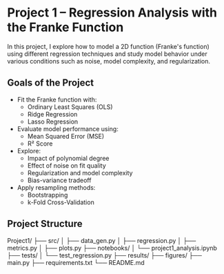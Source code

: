 # Project 1 – Regression Analysis with the Franke Function


In this project, I explore how to model a 2D function (Franke's function) using different regression techniques and study model behavior under various conditions such as noise, model complexity, and regularization.


## Goals of the Project

- Fit the Franke function with:
  - Ordinary Least Squares (OLS)
  - Ridge Regression
  - Lasso Regression
- Evaluate model performance using:
  - Mean Squared Error (MSE)
  - R² Score
- Explore:
  - Impact of polynomial degree
  - Effect of noise on fit quality
  - Regularization and model complexity
  - Bias-variance tradeoff
- Apply resampling methods:
  - Bootstrapping
  - k-Fold Cross-Validation

## Project Structure

Project1/
├── src/
│   ├── data_gen.py
│   ├── regression.py
│   ├── metrics.py
│   ├── plots.py
├── notebooks/
│   └── project1_analysis.ipynb
├── tests/
│   └── test_regression.py
├── results/
├── figures/
├── main.py
├── requirements.txt
└── README.md
